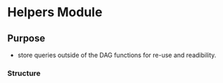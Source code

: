 # Helpers Module
## Purpose
- store queries outside of the DAG functions for re-use and readibility.

### Structure


